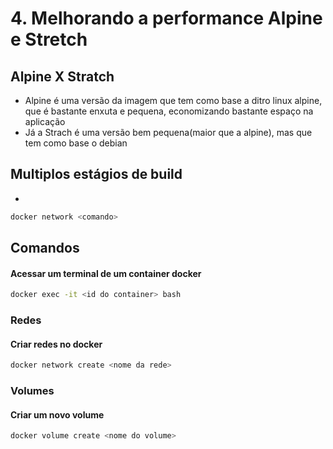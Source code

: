 # 4. Melhorando a performance Alpine e Stretch

## Alpine X Stratch 
- Alpine é uma versão da imagem que tem como base a ditro linux alpine, que é bastante 
enxuta e pequena, economizando bastante espaço na aplicação 
- Já a Strach é uma versão bem pequena(maior que a alpine), mas que tem como base o debian

## Multiplos estágios de build
- 


```bash
docker network <comando>
```
## Comandos
#### Acessar um terminal de um container docker 
```bash
docker exec -it <id do container> bash
```
### Redes
#### Criar redes no docker 
```bash
docker network create <nome da rede>
```

### Volumes
#### Criar um novo volume
```bash
docker volume create <nome do volume>
```